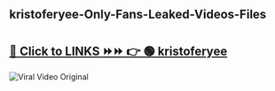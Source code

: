 
 ## kristoferyee-Only-Fans-Leaked-Videos-Files

# <h2><a href="https://mediaupload.pro?kristoferyee">🔗 Click to LINKS ⏩⏩ 👉 🟢 kristoferyee </a></h2>

<a href="https://mediaupload.pro?kristoferyee" rel="nofollow" data-target="animated-image.originalLink"><img src="https://i.ibb.co.com/xMMVF88/686577567.gif" alt="Viral Video Original" style="max-width: 100%; display: inline-block;" data-target="animated-image.originalImage"></a>